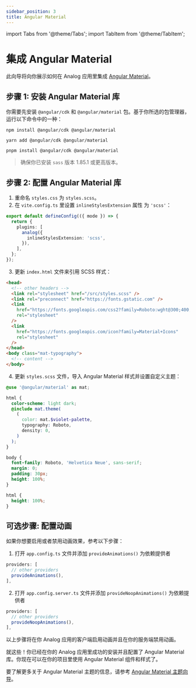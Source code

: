 ```yaml
---
sidebar_position: 3
title: Angular Material
---
```


import Tabs from '@theme/Tabs';
import TabItem from '@theme/TabItem';

# 集成 Angular Material

此向导将向你展示如何在 Analog 应用里集成 [Angular Material](https://material.angular.io)。

## 步骤 1: 安装 Angular Material 库

你需要先安装 `@angular/cdk` 和 `@angular/material` 包。基于你所选的包管理器，运行以下命令中的一种：

<Tabs groupId="package-manager">
  <TabItem value="npm">

```shell
npm install @angular/cdk @angular/material
```

  </TabItem>

  <TabItem label="yarn" value="yarn">

```shell
yarn add @angular/cdk @angular/material
```

  </TabItem>

  <TabItem value="pnpm">

```shell
pnpm install @angular/cdk @angular/material
```

  </TabItem>
</Tabs>

> 确保你已安装 `sass` 版本 1.85.1 或更高版本。

## 步骤 2: 配置 Angular Material 库

1. 重命名 `styles.css` 为 `styles.scss`。
2. 在 `vite.config.ts` 里设置 `inlineStylesExtension` 属性 为 `'scss'`：

```ts
export default defineConfig(({ mode }) => {
  return {
    plugins: [
      analog({
        inlineStylesExtension: 'scss',
      }),
    ],
  };
});
```

3. 更新 `index.html` 文件来引用 SCSS 样式：

```html
<head>
  <!-- other headers -->
  <link rel="stylesheet" href="/src/styles.scss" />
  <link rel="preconnect" href="https://fonts.gstatic.com" />
  <link
    href="https://fonts.googleapis.com/css2?family=Roboto:wght@300;400;500&display=swap"
    rel="stylesheet"
  />
  <link
    href="https://fonts.googleapis.com/icon?family=Material+Icons"
    rel="stylesheet"
  />
</head>
<body class="mat-typography">
  <!-- content -->
</body>
```

4. 更新 `styles.scss` 文件，导入 Angular Material 样式并设置自定义主题：

```scss
@use '@angular/material' as mat;

html {
  color-scheme: light dark;
  @include mat.theme(
    (
      color: mat.$violet-palette,
      typography: Roboto,
      density: 0,
    )
  );
}

body {
  font-family: Roboto, 'Helvetica Neue', sans-serif;
  margin: 0;
  padding: 30px;
  height: 100%;
}

html {
  height: 100%;
}
```

## 可选步骤: 配置动画

如果你想要启用或者禁用动画效果，参考以下步骤：

1. 打开 `app.config.ts` 文件并添加 `provideAnimations()` 为依赖提供者

```ts
providers: [
  // other providers
  provideAnimations(),
],
```

2. 打开 `app.config.server.ts` 文件并添加 `provideNoopAnimations()` 为依赖提供者

```ts
providers: [
  // other providers
  provideNoopAnimations(),
],
```

以上步骤将在你 Analog 应用的客户端启用动画并且在你的服务端禁用动画。

就这些！你已经在你的 Analog 应用里成功的安装并且配置了 Angular Material 库。你现在可以在你的项目里使用 Angular Material 组件和样式了。

要了解更多关于 Angular Material 主题的信息，请参考 [Angular Material 主题向导](https://material.angular.io/guide/theming)。
